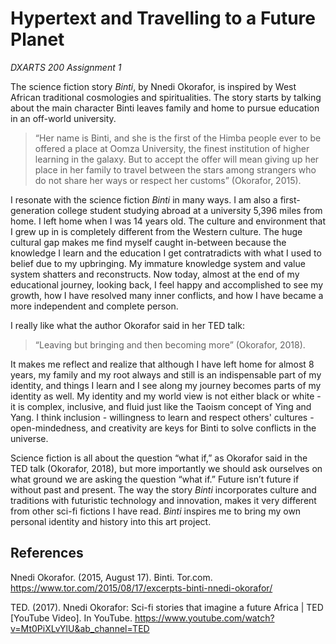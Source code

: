 # Hypertext and Travelling to a Future Planet #
*DXARTS 200 Assignment 1*

The science fiction story *Binti*, by Nnedi Okorafor, is inspired by West African traditional cosmologies and spiritualities. The story starts by talking about the main character Binti leaves family and home to pursue education in an off-world university. 

> “Her name is Binti, and she is the first of the Himba people ever to be offered a place at Oomza University, the finest institution of higher learning in the galaxy. But to accept the offer will mean giving up her place in her family to travel between the stars among strangers who do not share her ways or respect her customs” (Okorafor, 2015).

I resonate with the science fiction *Binti* in many ways. I am also a first-generation college student studying abroad at a university 5,396 miles from home. I left home when I was 14 years old. The culture and environment that I grew up in is completely different from the Western culture. The huge cultural gap makes me find myself caught in-between because the knowledge I learn and the education I get contratradicts with what I used to belief due to my upbringing. My immature knowledge system and value system shatters and reconstructs. Now today, almost at the end of my educational journey, looking back, I feel happy and accomplished to see my growth, how I have resolved many inner conflicts, and how I have became a more independent and complete person. 

I really like what the author Okorafor said in her TED talk: 
> “Leaving but bringing and then becoming more” (Okorafor, 2018).

It makes me reflect and realize that although I have left home for almost 8 years, my family and my root always and still is an indispensable part of my identity, and things I learn and I see along my journey becomes parts of my identity as well. My identity and my world view is not either black or white - it is complex, inclusive, and fluid just like the Taoism concept of Ying and Yang. I think inclusion - willingness to learn and respect others' cultures - open-mindedness, and creativity are keys for Binti to solve conflicts in the universe. 

Science fiction is all about the question “what if,” as Okorafor said in the TED talk (Okorafor, 2018), but more importantly we should ask ourselves on what ground we are asking the question “what if.” Future isn’t future if without past and present. The way the story *Binti* incorporates culture and traditions with futuristic technology and innovation, makes it very different from other sci-fi fictions I have read. *Binti* inspires me to bring my own personal identity and history into this art project. 

## References ##

Nnedi Okorafor. (2015, August 17). Binti. Tor.com. https://www.tor.com/2015/08/17/excerpts-binti-nnedi-okorafor/

‌TED. (2017). Nnedi Okorafor: Sci-fi stories that imagine a future Africa | TED [YouTube Video]. In YouTube. https://www.youtube.com/watch?v=Mt0PiXLvYlU&ab_channel=TED
‌
